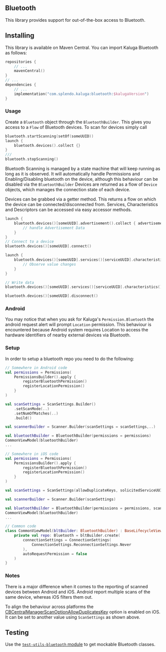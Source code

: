 ## Bluetooth

This library provides support for out-of-the-box access to Bluetooth.

## Installing
This library is available on Maven Central. You can import Kaluga Bluetooth as follows:

```kotlin
repositories {
    // ...
    mavenCentral()
}
// ...
dependencies {
    // ...
    implementation("com.splendo.kaluga:bluetooth:$kalugaVersion")
}
```

### Usage
Create a `Bluetooth` object through the `BluetoothBuilder`. This gives you access to a `Flow` of Bluetooth devices. To scan for devices simply call

```kotlin
bluetooth.startScanning(setOf(someUUID))
launch {
    bluetooth.devices().collect {}
}
///
bluetooth.stopScanning()
```
Bluetooth Scanning is managed by a state machine that will keep running as long as it is observed. It will automatically handle Permissions and Enabling/Disabling bluetooth on the device, although this behaviour can be disabled via the `BluetoothBuilder`
Devices are returned as a flow of `Device` objects, which manages the connection state of each device.

Devices can be grabbed via a getter method. This returns a flow on which the device can be connected/disconnected from. Services, Characteristics and Descriptors can be accessed via easy accessor methods.

```kotlin
launch {
    bluetooth.devices()[someUUID].advertisement().collect { advertisementData ->
        // handle Advertisement Data
    }   
}
// Connect to a device
bluetooth.devices()[someUUID].connect()

launch {
    bluetooth.devices()[someUUID].services()[serviceUUID].characteristics()[characteristicUUID].descriptors()[descriptorUUID].value().collect {
        // Observe value changes
    }
}

// Write data
bluetooth.devices()[someUUID].services()[serviceUUID].characteristics()[characteristicUUID].first().writeValue(newValue)

bluetooth.devices()[someUUID].disconnect()
```

### Android
You may notice that when you ask for Kaluga's `Permission.Bluetooth` the android request alert will prompt `Location` permission. This behaviour is encountered because Android system requires Location to access the hardware identifiers of nearby external devices via Bluetooth.

### Setup
In order to setup a bluetooth repo you need to do the following:

```kotlin
// Somewhere in Android code
val permissions = Permissions(
    PermissionsBuilder().apply {
        registerBluetoothPermission()
        registerLocationPermission()
    }
)

val scanSettings = ScanSettings.Builder()
    .setScanMode(..)
    .setNumOfMatches(..)
    .build()

val scannerBuilder = Scanner.Builder(scanSettings = scanSettings,..)

val bluetoothBuilder = BluetoothBuilder(permissions = permissions)
CommonViewModel(bluetoothBuilder)
...

// Somewhere in iOS code
val permissions = Permissions(
    PermissionsBuilder().apply {
        registerBluetoothPermission()
        registerLocationPermission()
    }
)

val scanSettings = ScanSettings(allowDuplicateKeys, solicitedServiceUUIDsKey)

val scannerBuilder = Scanner.Builder(scanSettings)

val bluetoothBuilder = BluetoothBuilder(permissions = permissions, scannerBuilder = scannerBuilder)
CommonViewModel(bluetoothBuilder)
...

// Common code
class CommonViewModel(bltBuilder: BluetoothBuilder) : BaseLifecycleViewModel() {
    private val repo: Bluetooth = bltBuilder.create(
        connectionSettings = ConnectionSettings(
            ConnectionSettings.ReconnectionSettings.Never
        ),
        autoRequestPermission = false
    )
} 
```

### Notes
There is a major difference when it comes to the reporting of scanned devices between Android and iOS. Android report multiple scans of the same device, whereas iOS filters them out.

To align the behaviour across platforms the [CBCentralManagerScanOptionAllowDuplicatesKey](https://developer.apple.com/documentation/corebluetooth/cbcentralmanagerscanoptionallowduplicateskey) option is enabled on iOS. It can be set to another value using `ScanSettings` as shown above.

## Testing
Use the [`test-utils-bluetooth` module](../test-utils-bluetooth) to get mockable Bluetooth classes.
